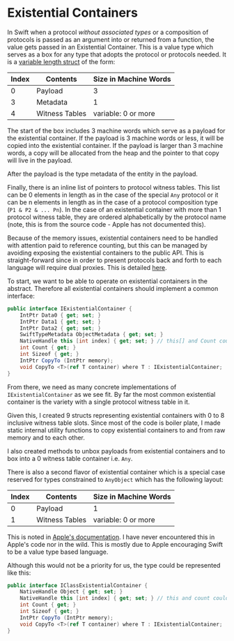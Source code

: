 # Existential Containers

In Swift when a protocol *without associated types* or a composition of protocols is passed as an argument into or returned from a function, the value gets passed in an Existential Container. This is a value type which serves as a box for any type that adopts the protocol or protocols needed. It is a [variable length struct](https://github.com/swiftlang/swift/blob/main/docs/ABI/TypeLayout.rst#existential-container-layout) of the form:

| Index | Contents       | Size in Machine Words |
|-------|----------------|-----------------------|
|   0   | Payload        | 3                     |
|   3   | Metadata       | 1                     |
|   4   | Witness Tables | variable: 0 or more   |

The start of the box includes 3 machine words which serve as a payload for the existential container. If the payload is 3 machine words or less, it will be copied into the existential container. If the payload is larger than 3 machine words, a copy will be allocated from the heap and the pointer to that copy will live in the payload.

After the payload is the type metadata of the entity in the payload.

Finally, there is an inline list of pointers to protocol witness tables. This list can be 0 elements in length as in the case of the special `Any` protocol or it can be n elements in length as in the case of a protocol composition type (`P1 & P2 & ... Pn`). In the case of an existential container with more than 1 protocol witness table, they are ordered alphabetically by the protocol name (note, this is from the source code - Apple has not documented this).

Because of the memory issues, existential containers need to be handled with attention paid to reference counting, but this can be managed by avoiding exposing the existential containers to the public API. This is straight-forward since in order to present protocols back and forth to each language will require dual proxies. This is detailed [here](binding-protocols.md).

To start, we want to be able to operate on existential containers in the abstract. Therefore all existential containers should implement a common interface:
```csharp
public interface IExistentialContainer {
    IntPtr Data0 { get; set; }
    IntPtr Data1 { get; set; }
    IntPtr Data2 { get; set; }
    SwiftTypeMetadata ObjectMetadata { get; set; }
    NativeHandle this [int index] { get; set; } // this[] and Count could just as easily be IEnumerable<NativeHandle>
    int Count { get; }
    int Sizeof { get; }
    IntPtr CopyTo (IntPtr memory);
    void CopyTo <T>(ref T container) where T : IExistentialContainer;
}
```

From there, we need as many concrete implementations of `IExistentialContainer` as we see fit. By far the most common existential container is the variety with a single protocol witness table in it.

Given this, I created 9 structs representing existential containers with 0 to 8 inclusive witness table slots.
Since most of the code is boiler plate, I made static internal utility functions to copy existential containers to and from raw memory and to each other.

I also created methods to unbox payloads from existential containers and to box into a 0 witness table container i.e. `Any`.

There is also a second flavor of existential container which is a special case reserved for types constrained to `AnyObject` which has the following layout:

| Index | Contents       | Size in Machine Words |
|-------|----------------|-----------------------|
|   0   | Payload        | 1                     |
|   1   | Witness Tables | variable: 0 or more   |

This is noted in [Apple's documentation](https://github.com/swiftlang/swift/blob/main/docs/ABI/TypeLayout.rst#class-existential-containers). I have never encountered this in Apple's code nor in the wild. This is mostly due to Apple encouraging Swift to be a value type based language.

Although this would not be a priority for us, the type could be represented like this:
```csharp
public interface IClassExistentialContainer {
    NativeHandle Object { get; set; }
    NativeHandle this [int index] { get; set; } // this and count could just as easily by IEnumerable<NativeHandle>
    int Count { get; }
    int Sizeof { get; }
    IntPtr CopyTo (IntPtr memory);
    void CopyTo <T>(ref T container) where T : IExistentialContainer;
}
```